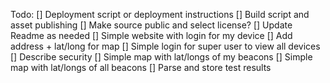 Todo:
[] Deployment script or deployment instructions
[] Build script and asset publishing
  [] Make source public and select license?
[] Update Readme as needed
[] Simple website with login for my device
  [] Add address + lat/long for map
[] Simple login for super user to view all devices
[] Describe security
[] Simple map with lat/longs of my beacons
[] Simple map with lat/longs of all beacons
[] Parse and store test results
